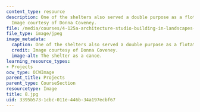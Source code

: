 ```yaml
---
content_type: resource
description: One of the shelters also served a double purpose as a flotation device.
  Image courtesy of Donna Coveney.
file: /media/courses/4-125a-architecture-studio-building-in-landscapes-fall-2005/3395b5731cbc011e446b34a197ecbf67_8.jpg
file_type: image/jpeg
image_metadata:
  caption: One of the shelters also served a double purpose as a flotation device.
  credit: Image courtesy of Donna Coveney.
  image-alt: The shelter as a canoe.
learning_resource_types:
- Projects
ocw_type: OCWImage
parent_title: Projects
parent_type: CourseSection
resourcetype: Image
title: 8.jpg
uid: 3395b573-1cbc-011e-446b-34a197ecbf67
---
```

